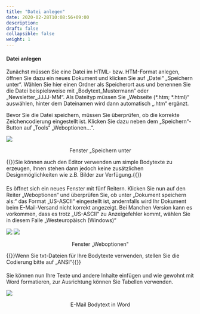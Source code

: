 ```yaml
---
title: "Datei anlegen"
date: 2020-02-28T10:08:56+09:00
description: 
draft: false
collapsible: false
weight: 1
---
```


#### Datei anlegen

Zunächst müssen Sie eine Datei im HTML- bzw. HTM-Format anlegen, öffnen Sie dazu ein neues Dokument und klicken Sie auf „Datei“ „Speichern unter“. Wählen Sie hier einen Ordner als Speicherort aus und benennen Sie die Datei beispielsweise mit „Bodytext_Mustermann“ oder „Newsletter_JJJJ-MM“. Als Dateityp müssen Sie „Webseite (\*.htm; \*.html)“ auswählen, hinter dem Dateinamen wird dann automatisch „.htm“ ergänzt.

Bevor Sie die Datei speichern, müssen Sie überprüfen, ob die korrekte Zeichencodierung eingestellt ist. Klicken Sie dazu neben dem „Speichern“-Button auf „Tools“ „Weboptionen…“.  

![](/images/connectornav/word_html/cf1.png)<center>Fenster „Speichern unter</center>

{{<notice info>}}Sie können auch den Editor verwenden um simple Bodytexte zu erzeugen, Ihnen stehen dann jedoch keine zusätzlichen Designmöglichkeiten wie z.B. Bilder zur Verfügung.{{</notice>}}
####
Es öffnet sich ein neues Fenster mit fünf Reitern. Klicken Sie nun auf den Reiter „Weboptionen“ und überprüfen Sie, ob unter „Dokument speichern als:“ das Format „US-ASCII“ eingestellt ist, andernfalls wird Ihr Dokument beim E-Mail-Versand nicht korrekt angezeigt. Bei Manchen Version kann es vorkommen, dass es trotz „US-ASCII“ zu Anzeigefehler kommt, wählen Sie in diesem Falle „Westeuropäisch (Windows)“  

![](/images/connectornav/word_html/cf2_1.png) ![](/images/connectornav/word_html/cf2_2.png)
<center>Fenster „Weboptionen"</center>

{{<notice info>}}Wenn Sie txt-Dateien für Ihre Bodytexte verwenden, stellen Sie die Codierung bitte auf „ANSI“{{</notice>}}
####
Sie können nun Ihre Texte und andere Inhalte einfügen und wie gewohnt mit Word formatieren, zur Ausrichtung können Sie Tabellen verwenden.  

![](/images/connectornav/word_html/cf3.png)<center>E-Mail Bodytext in Word</center>
